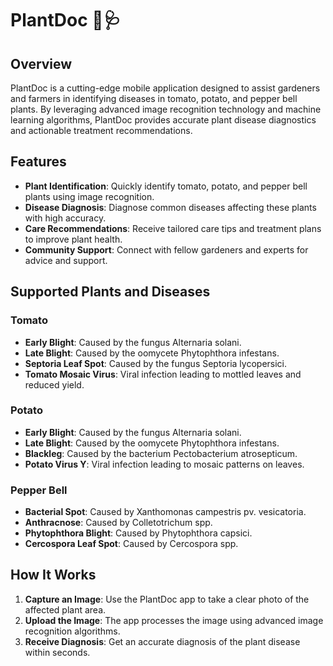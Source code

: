# PlantDoc 🌿🩺

## Overview

PlantDoc is a cutting-edge mobile application designed to assist gardeners and farmers in identifying diseases in tomato, potato, and pepper bell plants. By leveraging advanced image recognition technology and machine learning algorithms, PlantDoc provides accurate plant disease diagnostics and actionable treatment recommendations.

## Features

- **Plant Identification**: Quickly identify tomato, potato, and pepper bell plants using image recognition.
- **Disease Diagnosis**: Diagnose common diseases affecting these plants with high accuracy.
- **Care Recommendations**: Receive tailored care tips and treatment plans to improve plant health.
- **Community Support**: Connect with fellow gardeners and experts for advice and support.

## Supported Plants and Diseases

### Tomato
- **Early Blight**: Caused by the fungus Alternaria solani.
- **Late Blight**: Caused by the oomycete Phytophthora infestans.
- **Septoria Leaf Spot**: Caused by the fungus Septoria lycopersici.
- **Tomato Mosaic Virus**: Viral infection leading to mottled leaves and reduced yield.

### Potato
- **Early Blight**: Caused by the fungus Alternaria solani.
- **Late Blight**: Caused by the oomycete Phytophthora infestans.
- **Blackleg**: Caused by the bacterium Pectobacterium atrosepticum.
- **Potato Virus Y**: Viral infection leading to mosaic patterns on leaves.

### Pepper Bell
- **Bacterial Spot**: Caused by Xanthomonas campestris pv. vesicatoria.
- **Anthracnose**: Caused by Colletotrichum spp.
- **Phytophthora Blight**: Caused by Phytophthora capsici.
- **Cercospora Leaf Spot**: Caused by Cercospora spp.

## How It Works

1. **Capture an Image**: Use the PlantDoc app to take a clear photo of the affected plant area.
2. **Upload the Image**: The app processes the image using advanced image recognition algorithms.
3. **Receive Diagnosis**: Get an accurate diagnosis of the plant disease within seconds.
